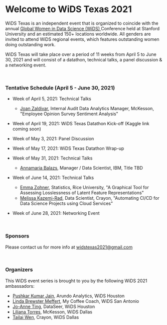 # Welcome to WiDS Texas 2021

WiDS Texas is an independent event that is organized to coincide with the annual <a href="https://www.widsconference.org/">Global Women in Data Science (WiDS) </a> Conference held at Stanford University and an estimated 150+ locations worldwide. All genders are invited to attend WiDS regional events, which features outstanding women doing outstanding work.

WiDS Texas will take place over a period of 11 weeks from April 5 to June 30, 2021 and will consist of a datathon, technical talks, a panel discussion & a networking event.

<br>

### Tentative Schedule (April 5 - June 30, 2021)

- Week of April 5, 2021: Technical Talks
  - <a href="https://www.linkedin.com/in/joan-zaldivar-5a25317/"  target="_blank">Joan Zaldivar</a>, Internal Audit Data Analytics Manager, McKesson, "Employee Opinion Survey Sentiment Analysis"

- Week of April 19, 2021: WiDS Texas Datathon Kick-off (Kaggle link coming soon)

- Week of May 3, 2021: Panel Discussion

- Week of May 17, 2021: WiDS Texas Datathon Wrap-up 

- Week of May 31, 2021: Technical Talks
  - <a href="https://www.linkedin.com/in/annamaria-balazs/" target="_blank">Annamaria Balazs</a>, Manager / Data Scientist, IBM, Title TBD

- Week of June 14, 2021: Technical Talks 
  - <a href="https://www.linkedin.com/in/ye-emma-zohner/" target="_blank">Emma Zohner</a>, Statistics, Rice University, "A Graphical Tool for Assessing Losslessness of Latent Feature Representations"
  - <a href="https://www.linkedin.com/in/melissa-kazemirad/" target="_blank">Melissa Kazemi-Rad</a>, Data Scientist, Crayon, "Automating CI/CD for Data Science Projects using Cloud Services"

- Week of June 28, 2021: Networking Event

<br>

### Sponsors

Please contact us for more info at <a href="mailto:widstexas2021@gmail.com">widstexas2021@gmail.com</a>

<br>

### Organizers

This WiDS event series is brought to you by the following WiDS 2021 ambassadors:

- <a href="https://www.linkedin.com/in/pushkarkumarjain/" target="_blank">Pushkar Kumar Jain</a>, Arundo Analytics, WiDS Houston
- <a href="https://www.linkedin.com/in/lindabrewstermeffert/" target="_blank">Linda Brewster Meffert</a>, My Coffee Coach, WiDS San Antonio
- <a href="https://www.linkedin.com/in/joanneti/" target="_blank">Jo-Anne Ting</a>, DataSeer, WiDS Houston
- <a href="https://www.linkedin.com/in/liliana-torres-68009435/" target="_blank">Liliana Torres</a>, McKesson, WiDS Dallas
- <a href="https://www.linkedin.com/in/tailaiwen/" target="_blank">Tailai Wen</a>, Crayon, WiDS Dallas
